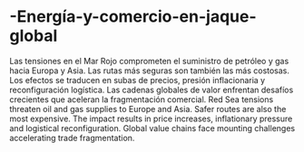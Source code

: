 # -Energía-y-comercio-en-jaque-global
Las tensiones en el Mar Rojo comprometen el suministro de petróleo y gas hacia Europa y Asia. Las rutas más seguras son también las más costosas.
Los efectos se traducen en subas de precios, presión inflacionaria y reconfiguración logística.
Las cadenas globales de valor enfrentan desafíos crecientes que aceleran la fragmentación comercial.
Red Sea tensions threaten oil and gas supplies to Europe and Asia. Safer routes are also the most expensive.
The impact results in price increases, inflationary pressure and logistical reconfiguration.
Global value chains face mounting challenges accelerating trade fragmentation.
